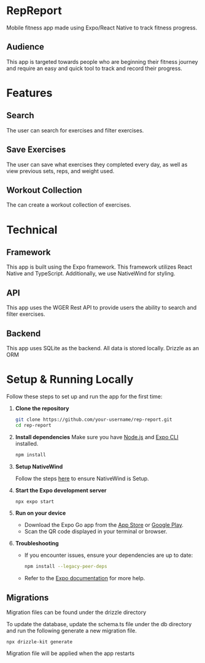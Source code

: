 # RepReport

Mobile fitness app made using Expo/React Native to track fitness progress.

## Audience

This app is targeted towards people who are beginning their fitness journey and require an easy and quick tool to track and record their progress.

# Features

## Search

The user can search for exercises and filter exercises.

## Save Exercises

The user can save what exercises they completed every day, as well as view previous sets, reps, and weight used.

## Workout Collection

The can create a workout collection of exercises.

# Technical

## Framework

This app is built using the Expo framework. This framework utilizes React Native and TypeScript. Additionally, we use NativeWind for styling.

## API

This app uses the WGER Rest API to provide users the ability to search and filter exercises.

## Backend

This app uses SQLite as the backend. All data is stored locally. Drizzle as an ORM

# Setup & Running Locally

Follow these steps to set up and run the app for the first time:

1. **Clone the repository**

   ```bash
   git clone https://github.com/your-username/rep-report.git
   cd rep-report
   ```

2. **Install dependencies**
   Make sure you have [Node.js](https://nodejs.org/) and [Expo CLI](https://docs.expo.dev/get-started/installation/) installed.

   ```bash
   npm install
   ```

3. **Setup NativeWind**

   Follow the steps [here](https://www.nativewind.dev/docs/getting-started/installation#installation-with-expo) to ensure NativeWind is Setup.

4. **Start the Expo development server**

   ```bash
   npx expo start
   ```

5. **Run on your device**

   - Download the Expo Go app from the [App Store](https://apps.apple.com/app/expo-go/id982107779) or [Google Play](https://play.google.com/store/apps/details?id=host.exp.exponent).
   - Scan the QR code displayed in your terminal or browser.

6. **Troubleshooting**
   - If you encounter issues, ensure your dependencies are up to date:
     ```bash
     npm install --legacy-peer-deps
     ```
   - Refer to the [Expo documentation](https://docs.expo.dev/) for more help.

## Migrations

Migration files can be found under the drizzle directory

To update the database, update the schema.ts file under the db directory and run the following generate a new migration file.

```
npx drizzle-kit generate
```

Migration file will be applied when the app restarts
